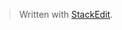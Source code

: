 


> Written with [StackEdit](https://stackedit.io/).
<!--stackedit_data:
eyJoaXN0b3J5IjpbODY5MzIzMjQ2XX0=
-->